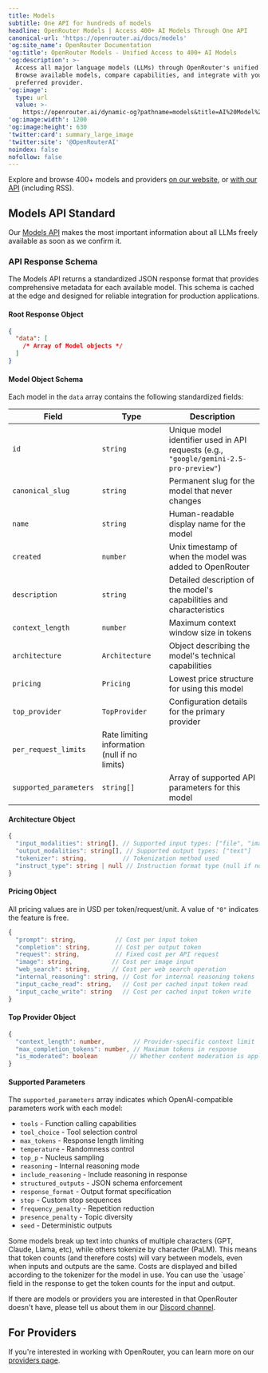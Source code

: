 ```yaml
---
title: Models
subtitle: One API for hundreds of models
headline: OpenRouter Models | Access 400+ AI Models Through One API
canonical-url: 'https://openrouter.ai/docs/models'
'og:site_name': OpenRouter Documentation
'og:title': OpenRouter Models - Unified Access to 400+ AI Models
'og:description': >-
  Access all major language models (LLMs) through OpenRouter's unified API.
  Browse available models, compare capabilities, and integrate with your
  preferred provider.
'og:image':
  type: url
  value: >-
    https://openrouter.ai/dynamic-og?pathname=models&title=AI%20Model%20Hub&description=Access%20all%20LLMs%20through%20one%20unified%20API%20endpoint
'og:image:width': 1200
'og:image:height': 630
'twitter:card': summary_large_image
'twitter:site': '@OpenRouterAI'
noindex: false
nofollow: false
---
```


Explore and browse 400+ models and providers [on our website](/models), or [with our API](/docs/api-reference/list-available-models) (including RSS).

## Models API Standard

Our [Models API](/docs/api-reference/list-available-models) makes the most important information about all LLMs freely available as soon as we confirm it.

### API Response Schema

The Models API returns a standardized JSON response format that provides comprehensive metadata for each available model. This schema is cached at the edge and designed for reliable integration for production applications.

#### Root Response Object

```json
{
  "data": [
    /* Array of Model objects */
  ]
}
```

#### Model Object Schema

Each model in the `data` array contains the following standardized fields:

| Field | Type | Description |
| --- | --- | --- |
| `id` | `string` | Unique model identifier used in API requests (e.g., `"google/gemini-2.5-pro-preview"`) |
| `canonical_slug` | `string` | Permanent slug for the model that never changes |
| `name` | `string` | Human-readable display name for the model |
| `created` | `number` | Unix timestamp of when the model was added to OpenRouter |
| `description` | `string` | Detailed description of the model's capabilities and characteristics |
| `context_length` | `number` | Maximum context window size in tokens |
| `architecture` | `Architecture` | Object describing the model's technical capabilities |
| `pricing` | `Pricing` | Lowest price structure for using this model |
| `top_provider` | `TopProvider` | Configuration details for the primary provider |
| `per_request_limits` | Rate limiting information (null if no limits) |
| `supported_parameters` | `string[]` | Array of supported API parameters for this model |

#### Architecture Object

```typescript
{
  "input_modalities": string[], // Supported input types: ["file", "image", "text"]
  "output_modalities": string[], // Supported output types: ["text"]
  "tokenizer": string,          // Tokenization method used
  "instruct_type": string | null // Instruction format type (null if not applicable)
}
```

#### Pricing Object

All pricing values are in USD per token/request/unit. A value of `"0"` indicates the feature is free.

```typescript
{
  "prompt": string,           // Cost per input token
  "completion": string,       // Cost per output token
  "request": string,          // Fixed cost per API request
  "image": string,           // Cost per image input
  "web_search": string,      // Cost per web search operation
  "internal_reasoning": string, // Cost for internal reasoning tokens
  "input_cache_read": string,   // Cost per cached input token read
  "input_cache_write": string   // Cost per cached input token write
}
```

#### Top Provider Object

```typescript
{
  "context_length": number,        // Provider-specific context limit
  "max_completion_tokens": number, // Maximum tokens in response
  "is_moderated": boolean         // Whether content moderation is applied
}
```

#### Supported Parameters

The `supported_parameters` array indicates which OpenAI-compatible parameters work with each model:

- `tools` - Function calling capabilities
- `tool_choice` - Tool selection control
- `max_tokens` - Response length limiting
- `temperature` - Randomness control
- `top_p` - Nucleus sampling
- `reasoning` - Internal reasoning mode
- `include_reasoning` - Include reasoning in response
- `structured_outputs` - JSON schema enforcement
- `response_format` - Output format specification
- `stop` - Custom stop sequences
- `frequency_penalty` - Repetition reduction
- `presence_penalty` - Topic diversity
- `seed` - Deterministic outputs

<Note title='Different models tokenize text in different ways'>
  Some models break up text into chunks of multiple characters (GPT, Claude,
  Llama, etc), while others tokenize by character (PaLM). This means that token
  counts (and therefore costs) will vary between models, even when inputs and
  outputs are the same. Costs are displayed and billed according to the
  tokenizer for the model in use. You can use the `usage` field in the response
  to get the token counts for the input and output.
</Note>

If there are models or providers you are interested in that OpenRouter doesn't have, please tell us about them in our [Discord channel](https://openrouter.ai/discord).

## For Providers

If you're interested in working with OpenRouter, you can learn more on our [providers page](/docs/use-cases/for-providers).
